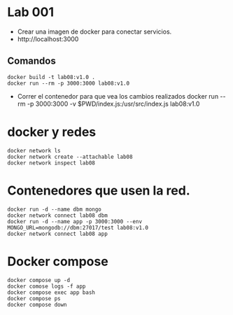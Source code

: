 # Lab 001
* Crear una imagen de docker para conectar servicios.
* http://localhost:3000

## Comandos
    docker build -t lab08:v1.0 .
    docker run --rm -p 3000:3000 lab08:v1.0
* Correr el contenedor para que vea los cambios realizados
    docker run  --rm -p 3000:3000 -v $PWD/index.js:/usr/src/index.js lab08:v1.0


# docker y redes
    docker network ls
    docker network create --attachable lab08  
    docker network inspect lab08

# Contenedores que usen la red.
    docker run -d --name dbm mongo
    docker network connect lab08 dbm
    docker run -d --name app -p 3000:3000 --env MONGO_URL=mongodb://dbm:27017/test lab08:v1.0
    docker network connect lab08 app
    
# Docker compose
    docker compose up -d
    docker comose logs -f app
    docker compose exec app bash
    docker compose ps
    docker compose down


